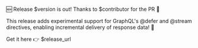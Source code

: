 🆕 Release $version is out! Thanks to $contributor for the PR 👏

This release adds experimental support for GraphQL's @defer and @stream directives, enabling incremental delivery of response data! 🚀

Get it here 👉 $release_url
